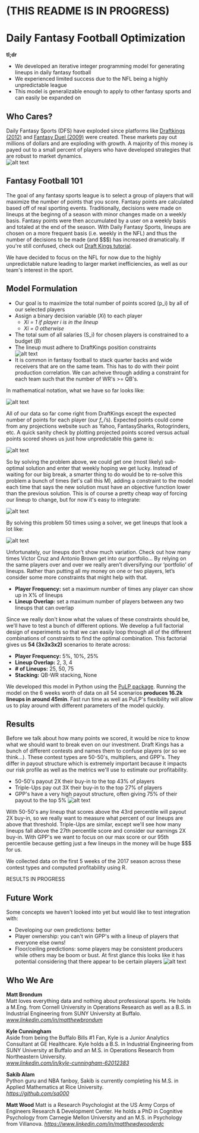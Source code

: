 # (THIS README IS IN PROGRESS)

# Daily Fantasy Football Optimization
**tl;dr**  
* We developed an iterative integer programming model for generating lineups in daily fantasy football 
* We experienced limited success due to the NFL being a highly unpredictable league 
* This model is generalizable enough to apply to other fantasy sports and can easily be expanded on 

## Who Cares?
Daily Fantasy Sports (DFS) have exploded since platforms like [Draftkings (2012)](www.draftkings.com) and [Fantasy Duel (2009)](www.fantasyduel.com) were created. These markets pay out millions of dollars and are exploding with growth. A majority of this money is payed out to a small percent of players who have developed strategies that are robust to market dynamics.   
![alt text](/Graphics/DraftKings_Payout_Breakdown.png "Source: www.draftkings.com")

## Fantasy Football 101
The goal of any fantasy sports league is to select a group of players that will maximize the number of points that you score. Fantasy points are calculated based off of real sporting events. Traditionally, decisions were made on lineups at the beginng of a season with minor changes made on a weekly basis. Fantasy points were then accumulated by a user on a weekly basis and totaled at the end of the season. With Daily Fantasy Sports, lineups are chosen on a more frequent basis (i.e. weekly in the NFL) and thus the number of decisions to be made (and $$$) has increased dramatically. If you're still confused, check out [Draft Kings tutorial](https://www.youtube.com/watch?v=W_0rEGbJVbE).   

We have decided to focus on the NFL for now due to the highly unpredictable nature leading to larger market inefficiencies, as well as our team's interest in the sport. 

## Model Formulation
* Our goal is to maximize the total number of points scored (p_i) by all of our selected players  
* Assign a binary decision variable (*Xi*) to each player  
	* *Xi = 1 if player i is in the lineup*  
	* *Xi = 0 otherwise*     
* The total sum of all salaries (S_i) for chosen players is constrained to a budget (*B*)  
*  The lineup must adhere to DraftKings position constraints  
![alt text](/Graphics/lineupreqs.png "Source: www.draftkings.com")
* It is common in fantasy football to stack quarter backs and wide receivers that are on the same team. This has to do with their point production correlation. We can acheive through adding a constraint for each team such that the number of WR's >= QB's. 

In mathematical notation, what we have so far looks like:

![alt text](/Graphics/basic_model_formulation.png)  
  
All of our data so far come right from DraftKings except the expected number of points for each player (our *f_i*’s). Expected points could come from any projections website such as Yahoo, FantasySharks,  Rotogrinders, etc. A quick sanity check by plotting projected points scored versus actual points scored shows us just how unpredictable this game is:  

![alt text](/Graphics/predicted_versus_actual.png)
  
So by solving the problem above, we could get one (most likely) sub-optimal solution and enter that weekly hoping we get lucky. Instead of waiting for our big break, a smarter thing to do would be to re-solve this problem a bunch of times (let's call this M), adding a constraint to the model each time that says the new solution must have an objective function lower than the previous solution. This is of course a pretty cheap way of forcing our lineup to change, but for now it's easy to integrate:
	
![alt text](/Graphics/improved_model_formulation.png)

By solving this problem 50 times using a solver, we get lineups that look a lot like: 
	
![alt text](/Graphics/need_diversity.png)
  
Unfortunately, our lineups don’t show much variation. Check out how many times Victor Cruz and Antonio Brown get into our portfolio... By relying on the same players over and over we really aren’t diversifying our ‘portfolio’ of lineups. Rather than putting all my money on one or two players, let’s consider some more constraints that might help with that.   
*	**Player Frequency:** set a maximum number of times any player can show up in X% of lineups 
*	**Lineup Overlap:** set a maximum number of players between any two lineups that can overlap  

Since we really don't know what the values of these constraints should be, we'll have to test a bunch of different options. We develop a full factorial design of experiments so that we can easily loop through all of the different combinations of constraints to find the optimal combination. This factorial gives us **54 (3x3x3x2)** scenarios to iterate across:
* **Player Frequency:** 5%, 10%, 25%  
* **Lineup Overlap:**  2, 3, 4
* **# of Lineups:**  25, 50, 75
* **Stacking:**  QB-WR stacking, None  

We developed this model in Python using the [PuLP package](https://pythonhosted.org/PuLP/index.html). Running the model on the 6 weeks worth of data on all 54 scenarios **produces 16.2k lineups in around 45min**. Fast run time as well as PuLP's flexibility will allow us to play around with different parameters of the model quickly. 

## Results
Before we talk about how many points we scored, it would be nice to know what we should want to break even on our investment. Draft Kings has a bunch of different contests and names them to confuse players (or so we think...). These contest types are 50-50's, multipliers, and GPP's. They differ in payout structure which is extremely important because it impacts our risk profile as well as the metrics we'll use to estimate our profitability. 
* 50-50's payout 2X their buy-in to the top 43% of players
* Triple-Ups pay out 3X their buy-in to the top 27% of players
* GPP's have a very high payout structure, often giving 75% of their payout to the top 5%
![alt text](/Graphics/contest_breakdown.png)

With 50-50's any lineup that scores above the 43rd percentile will payout 2X buy-in, so we really want to measure what percent of our lineups are above that threshold. Triple-Ups are similar, except we'll see how many lineups fall above the 27th percentile score and consider our earnings 2X buy-in. With GPP's we want to focus on our max score or our 95th percentile because getting just a few lineups in the money will be huge $$$ for us. 

We collected data on the first 5 weeks of the 2017 season across these contest types and computed profitability using R.  

RESULTS IN PROGRESS

## Future Work
Some concepts we haven't looked into yet but would like to test integration with:
* Developing our own predictions: better 
* Player ownership: you can't win GPP's with a lineup of players that everyone else owns!
* Floor/ceiling predictions: some players may be consistent producers while others may be boom or bust. At first glance this looks like it has potential considering that there appear to be certain players 
![alt text](/Graphics/avg_vs_stdev.png)


## Who We Are
**Matt Brondum**  
Matt loves everything data and nothing about professional sports. He holds a M.Eng. from Cornell University in Operations Research as well as a B.S. in Industrial Engineering from SUNY University at Buffalo. 
*www.linkedin.com/in/matthewbrondum*    

**Kyle Cunningham**  
Aside from being the Buffalo Bills #1 Fan, Kyle is a Junior Analytics Consultant at GE Healthcare. Kyle holds a B.S. in Industrial Engineering from SUNY University at Buffalo and an M.S. in Operations Research from Northeastern University.    
*www.linkedin.com/in/kyle-cunningham-62012383*  

**Sakib Alam**  
Python guru and NBA fanboy, Sakib is currently completing his M.S. in Applied Mathematics at Rice University.   
*https://github.com/sa000*  

**Matt Wood**
Matt is a Research Psychologist at the US Army Corps of Engineers Research & Development Center. He holds a PhD in Cognitive Psychology from Carnegie Mellon University and an M.S. in Psychology from Villanova.
*https://www.linkedin.com/in/matthewdwooderdc*
